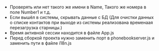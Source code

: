 -  Проверять или нет такого же имени в Name, Такого же номера в поле Number1 и т.д.
-  Если вышёл в системы, скрывать данные с БД (Для очистки данных о списке контактов при выходе из системы реализована временаая перезагрузка старницы.)
-  Время активной сессии находится в файле App.js
-  Перед сборкой проекта нужно заменить порт в phonebookserver.js и заменить пути в файле i18n.js
